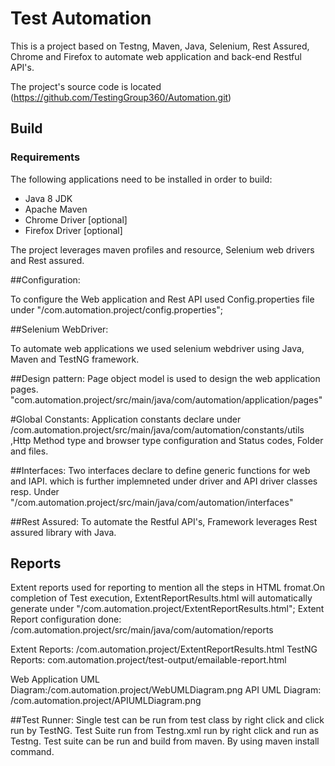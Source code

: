 # Test Automation
This is a project based on Testng, Maven, Java, Selenium, Rest Assured, Chrome and Firefox to automate web application and back-end Restful API's. 

The project's source code is located (https://github.com/TestingGroup360/Automation.git)

## Build
### Requirements

The following applications need to be installed in order to build:

* Java 8 JDK
* Apache Maven 
* Chrome Driver [optional]
* Firefox Driver [optional]

The project leverages maven profiles and resource, Selenium web drivers and Rest assured.

##Configuration: 

To configure the Web application and Rest API used Config.properties file under "/com.automation.project/config.properties"; 

##Selenium WebDriver: 

To automate web applications we used selenium webdriver using Java, Maven and TestNG framework.

##Design pattern: 
Page object model is used to design the web application pages.  "com.automation.project/src/main/java/com/automation/application/pages"

#Global Constants: 
Application constants declare under /com.automation.project/src/main/java/com/automation/constants/utils ,Http Method type and browser type configuration and Status codes, Folder and files. 

##Interfaces: 
Two interfaces declare to define generic functions for web and IAPI. which is further implemneted under driver and API driver classes resp.
Under "/com.automation.project/src/main/java/com/automation/interfaces"

##Rest Assured: 
To automate the Restful API's, Framework leverages Rest assured library with Java. 


## Reports
Extent reports used for reporting to mention all the steps in HTML fromat.On completion of Test execution, ExtentReportResults.html will automatically generate under "/com.automation.project/ExtentReportResults.html"; 
Extent Report configuration done: /com.automation.project/src/main/java/com/automation/reports

Extent Reports: /com.automation.project/ExtentReportResults.html
TestNG Reports: com.automation.project/test-output/emailable-report.html

Web Application UML Diagram:/com.automation.project/WebUMLDiagram.png
API UML Diagram: /com.automation.project/APIUMLDiagram.png 


##Test Runner: 
Single test can be run from test class by right click and click run by TestNG. 
Test Suite run from Testng.xml run by right click and run as Testng. 
Test suite can be run and build from maven. By using maven install command. 







